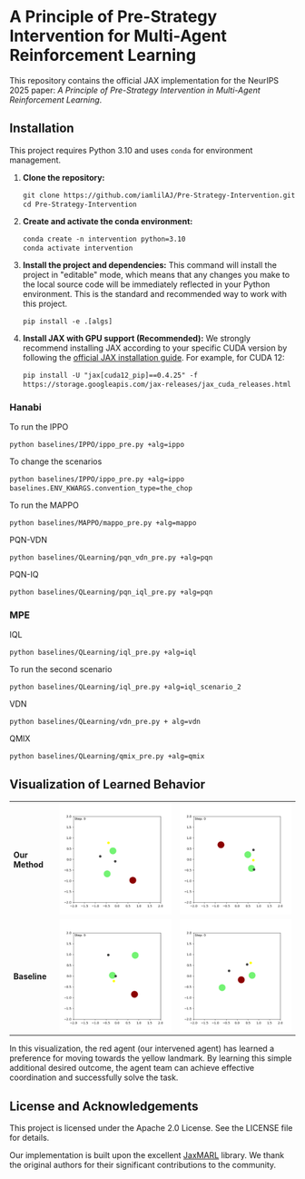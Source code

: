 # A Principle of Pre-Strategy Intervention for Multi-Agent Reinforcement Learning

This repository contains the official JAX implementation for the NeurIPS 2025 paper: *A Principle of Pre-Strategy Intervention in Multi-Agent Reinforcement Learning*.


## Installation

This project requires Python 3.10 and uses `conda` for environment management.

1.  **Clone the repository:**
    ```shell
    git clone https://github.com/iamlilAJ/Pre-Strategy-Intervention.git
    cd Pre-Strategy-Intervention
    ```

2.  **Create and activate the conda environment:**
    ```shell
    conda create -n intervention python=3.10
    conda activate intervention
    ```

3.  **Install the project and dependencies:**
    This command will install the project in "editable" mode, which means that any changes you make to the local source code will be immediately reflected in your Python environment. This is the standard and recommended way to work with this project.
    ```shell
    pip install -e .[algs]
    ```

4.  **Install JAX with GPU support (Recommended):**
    We strongly recommend installing JAX according to your specific CUDA version by following the [official JAX installation guide](https://github.com/google/jax#installation). For example, for CUDA 12:
    ```shell
    pip install -U "jax[cuda12_pip]==0.4.25" -f https://storage.googleapis.com/jax-releases/jax_cuda_releases.html
    ```



### Hanabi

To run the IPPO
```shell
python baselines/IPPO/ippo_pre.py +alg=ippo
```

To change the scenarios
```shell
python baselines/IPPO/ippo_pre.py +alg=ippo baselines.ENV_KWARGS.convention_type=the_chop
```

To run the MAPPO
```shell
python baselines/MAPPO/mappo_pre.py +alg=mappo
```

PQN-VDN
```shell
python baselines/QLearning/pqn_vdn_pre.py +alg=pqn
```

PQN-IQ
```shell
python baselines/QLearning/pqn_iql_pre.py +alg=pqn
```

### MPE

IQL
```shell
python baselines/QLearning/iql_pre.py +alg=iql
```
To run the second scenario
```shell
python baselines/QLearning/iql_pre.py +alg=iql_scenario_2
```
VDN
```shell
python baselines/QLearning/vdn_pre.py + alg=vdn
```
QMIX
```shell
python baselines/QLearning/qmix_pre.py +alg=qmix
```

## Visualization of Learned Behavior


                                                                                                                           
|                |                                                       |                                                       |
| :------------- | :---------------------------------------------------: | :---------------------------------------------------: |
| **Our Method** | ![MPE Visualization 1](assets/MPE_visualization_1.gif) | ![MPE Visualization 2](assets/MPE_visualization_2.gif) |
| **Baseline** | ![Baseline 1](assets/MPE_visualization_baseline_1.gif) | ![Baseline 2](assets/MPE_visualization_baseline_2.gif) |

In this visualization, the red agent (our intervened agent) has learned a preference for moving towards the yellow landmark. By learning this simple additional desired outcome, the agent team can achieve effective coordination and successfully solve the task.

## License and Acknowledgements
This project is licensed under the Apache 2.0 License. See the LICENSE file for details.

Our implementation is built upon the excellent [JaxMARL](https://github.com/FLAIROx/JaxMARL) library. We thank the original authors for their significant contributions to the community.